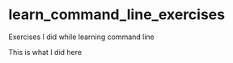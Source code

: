 # learn_command_line_exercises
Exercises I did while learning command line

This is what I did here
